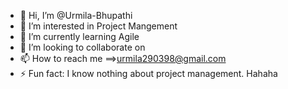 - 👋 Hi, I’m @Urmila-Bhupathi
- 👀 I’m interested in Project Mangement
- 🌱 I’m currently learning Agile
- 💞️ I’m looking to collaborate on 
- 📫 How to reach me ==>urmila290398@gmail.com
- ⚡ Fun fact: I know nothing about project management. Hahaha

<!---
Urmila-Bhupathi/Urmila-Bhupathi is a ✨ special ✨ repository because its `README.md` (this file) appears on your GitHub profile.
You can click the Preview link to take a look at your changes.
--->
